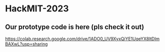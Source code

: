 # HackMIT-2023

## Our prototype code is here (pls check it out)



https://colab.research.google.com/drive/1ADO0_UV9XyxQiYE1UqeYX8ltDlmBAXwL?usp=sharing
